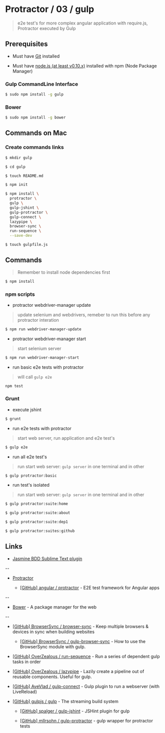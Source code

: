 # Protractor / 03 / gulp

> e2e test's for more complex angular application with require.js, Protractor executed by Gulp


## Prerequisites

* Must have [Git](http://git-scm.com/) installed

* Must have [node.js (at least v0.10.x)](http://nodejs.org/) installed with npm (Node Package Manager)

### Gulp CommandLine Interface

```bash
$ sudo npm install -g gulp
```

### Bower

```bash
$ sudo npm install -g bower
```


## Commands on Mac

### Create commands links

```bash
$ mkdir gulp

$ cd gulp

$ touch README.md

$ npm init

$ npm install \
  protractor \
  gulp \
  gulp-jshint \
  gulp-protractor \
  gulp-connect \
  lazypipe \
  browser-sync \
  run-sequence \
  --save-dev

$ touch gulpfile.js
```

## Commands

> Remember to install node dependencies first

```bash
$ npm install
```

### npm scripts

* protractor webdriver-manager update

> update selenium and webdrivers, remeber to run this before any protractor interation

```bash
$ npm run webdriver-manager-update
```

* protractor webdriver-manager start

> start selenium server

```bash
$ npm run webdriver-manager-start
```

* run basic e2e tests with protractor

> will call `gulp e2e`

```bash
npm test
```

### Grunt

* execute jshint

```bash
$ grunt
```

* run e2e tests with protractor

> start web server, run application and e2e test's

```bash
$ gulp e2e
```

  * run all e2e test's

> run start web server: `gulp server` in one terminal and in other

```bash
$ gulp protractor:basic
```

  * run test's isolated

> run start web server: `gulp server` in one terminal and in other

```bash
$ gulp protractor:suite:home

$ gulp protractor:suite:about

$ gulp protractor:suite:dep1

$ gulp protractor:suites:github
```


## Links

* [Jasmine BDD Sublime Text plugin](https://sublime.wbond.net/packages/Jasmine%20BDD)

--

* [Protractor](https://angular.github.io/protractor/)

  * [[GitHub] angular / protractor](https://github.com/angular/protractor) - E2E test framework for Angular apps

--

* [Bower](http://bower.io/) - A package manager for the web

--

* [[GitHub] BrowserSync / browser-sync](https://github.com/BrowserSync/browser-sync) - Keep multiple browsers & devices in sync when building websites

  * [[GitHub] BrowserSync / gulp-browser-sync](https://github.com/BrowserSync/gulp-browser-sync) - How to use the BrowserSync module with gulp.

* [[GitHub] OverZealous / run-sequence](https://github.com/OverZealous/run-sequence) - Run a series of dependent gulp tasks in order

* [[GitHub] OverZealous / lazypipe](https://github.com/OverZealous/lazypipe) - Lazily create a pipeline out of reusable components. Useful for gulp.

* [[GitHub] AveVlad / gulp-connect](https://github.com/avevlad/gulp-connect) - Gulp plugin to run a webserver (with LiveReload)

* [[GitHub] gulpjs / gulp](https://github.com/gulpjs/gulp) - The streaming build system

  * [[GitHub] spalger / gulp-jshint](https://github.com/spalger/gulp-jshint) - JSHint plugin for gulp

  * [[GitHub] mllrsohn / gulp-protractor](https://github.com/mllrsohn/gulp-protractor) - gulp wrapper for protractor tests
